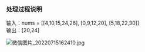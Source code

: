### 处理过程说明
输入：nums = [[4,10,15,24,26], [0,9,12,20], [5,18,22,30]]  
输出：[20,24]  

![微信图片_20220715162410.jpg](https://assets.zaqbest.com/2022/07/15/62d12454cdb4a.jpg)
